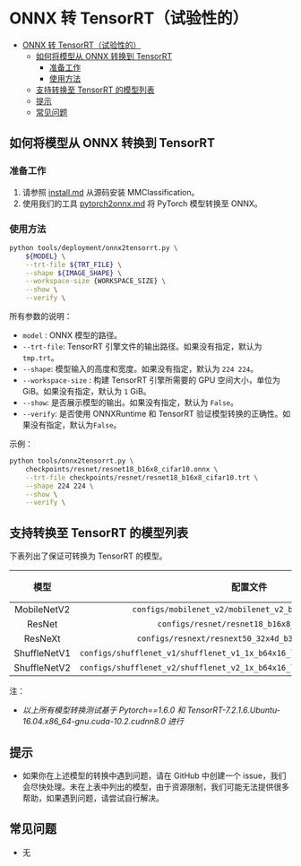 # ONNX 转 TensorRT（试验性的）

<!-- TOC -->

- [ONNX 转 TensorRT（试验性的）](#onnx-tensorrt)
  - [如何将模型从 ONNX 转换到 TensorRT](#id1)
    - [准备工作](#id2)
    - [使用方法](#id3)
  - [支持转换至 TensorRT 的模型列表](#tensorrt)
  - [提示](#id4)
  - [常见问题](#id5)

<!-- TOC -->

## 如何将模型从 ONNX 转换到 TensorRT

### 准备工作

1. 请参照 [install.md](https://mmclassification.readthedocs.io/en/latest/install.html#install-mmclassification) 从源码安装 MMClassification。
2. 使用我们的工具 [pytorch2onnx.md](./pytorch2onnx.md) 将 PyTorch 模型转换至 ONNX。

### 使用方法

```bash
python tools/deployment/onnx2tensorrt.py \
    ${MODEL} \
    --trt-file ${TRT_FILE} \
    --shape ${IMAGE_SHAPE} \
    --workspace-size {WORKSPACE_SIZE} \
    --show \
    --verify \
```

所有参数的说明：

- `model` : ONNX 模型的路径。
- `--trt-file`: TensorRT 引擎文件的输出路径。如果没有指定，默认为 `tmp.trt`。
- `--shape`: 模型输入的高度和宽度。如果没有指定，默认为 `224 224`。
- `--workspace-size` : 构建 TensorRT 引擎所需要的 GPU 空间大小，单位为 GiB。如果没有指定，默认为 `1` GiB。
- `--show`: 是否展示模型的输出。如果没有指定，默认为 `False`。
- `--verify`: 是否使用 ONNXRuntime 和 TensorRT 验证模型转换的正确性。如果没有指定，默认为`False`。

示例：

```bash
python tools/onnx2tensorrt.py \
    checkpoints/resnet/resnet18_b16x8_cifar10.onnx \
    --trt-file checkpoints/resnet/resnet18_b16x8_cifar10.trt \
    --shape 224 224 \
    --show \
    --verify \
```

## 支持转换至 TensorRT 的模型列表

下表列出了保证可转换为 TensorRT 的模型。

|     模型     |                                    配置文件                                  |  状态  |
| :----------: | :--------------------------------------------------------------------------: | :----: |
| MobileNetV2  |    `configs/mobilenet_v2/mobilenet_v2_b32x8_imagenet.py`                     |   Y    |
|    ResNet    |          `configs/resnet/resnet18_b16x8_cifar10.py`                          |   Y    |
|   ResNeXt    |     `configs/resnext/resnext50_32x4d_b32x8_imagenet.py`                      |   Y    |
| ShuffleNetV1 | `configs/shufflenet_v1/shufflenet_v1_1x_b64x16_linearlr_bn_nowd_imagenet.py` |   Y    |
| ShuffleNetV2 | `configs/shufflenet_v2/shufflenet_v2_1x_b64x16_linearlr_bn_nowd_imagenet.py` |   Y    |

注：

- *以上所有模型转换测试基于 Pytorch==1.6.0 和 TensorRT-7.2.1.6.Ubuntu-16.04.x86_64-gnu.cuda-10.2.cudnn8.0 进行*

## 提示

- 如果你在上述模型的转换中遇到问题，请在 GitHub 中创建一个 issue，我们会尽快处理。未在上表中列出的模型，由于资源限制，我们可能无法提供很多帮助，如果遇到问题，请尝试自行解决。

## 常见问题

- 无
